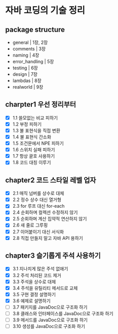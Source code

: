 # 자바 코딩의 기술 정리

## package structure
- general | 1장, 2장
- comments | 3장
- naming | 4장
- error_handling | 5장
- testing | 6장
- design | 7장
- lambdas | 8장
- realworld | 9장

## charpter1 우선 정리부터
- [x] 1.1 쓸모없는 비교 피하기
- [X] 1.2 부정 피하기
- [X] 1.3 불 표현식을 직접 변환
- [X] 1.4 불 표현식 간소화
- [X] 1.5 조건문에서 NPE 피하기
- [X] 1.6 스위치 실패 피하기
- [X] 1.7 항상 괄호 사용하기
- [X] 1.8 코드 대칭 이루기

## chapter2 코드 스타일 레벨 업자
- [X] 2.1 매직 넘버를 상수로 대체
- [X] 2.2 정수 상수 대신 열거형
- [X] 2.3 for 루프 대신 for-each
- [X] 2.4 순회하며 컬렉션 수정하지 않기
- [X] 2.5 순회하며 계산 집약적 연산하지 않기
- [X] 2.6 새 줄로 그루핑
- [X] 2.7 이어붙이기 대신 서식화
- [X] 2.8 직접 만들지 말고 자바 API 용하기

## chapter3 슬기롭게 주석 사용하기
- [X] 3.1 지나치게 많은 주석 없애기
- [X] 3.2 주석 처리된 코드 제거
- [X] 3.3 주석을 상수로 대체
- [X] 3.4 주석을 유틸리티 메서드로 교체
- [X] 3.5 구현 결정 설명하기
- [X] 3.6 예제로 설명하기
- [ ] 3.7 패키지를 JavaDoc으로 구조화 하기
- [ ] 3.8 클래스와 인터페이스를 JavaDoc으로 구조화 하기
- [ ] 3.9 메서드를 JavaDoc으로 구조화 하기
- [ ] 3.10 생성를 JavaDoc으로 구조화 하기
